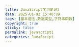 ```yaml
---
title: JavaScript学习笔记1
date: 2025-01-02 15:40:09
tags: [基本语法,数据类型,字符串函数]
copyright: true
sticky: false
permalink: javascript1
categories: JavaScript
---
```

